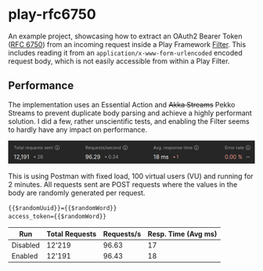 # play-rfc6750

An example project, showcasing how to extract an OAuth2 Bearer 
Token ([RFC 6750](https://datatracker.ietf.org/doc/html/rfc6750))
from an incoming request inside a Play Framework [Filter](https://www.playframework.com/documentation/3.0.x/Filters).
This includes reading it from an `application/x-www-form-urlencoded` encoded
request body, which is not easily accessible from within a Play Filter.


## Performance

The implementation uses an Essential Action and ~~Akka Streams~~ Pekko Streams
to prevent duplicate body parsing and achieve a highly performant solution.
I did a few, rather unscientific tests, and enabling the Filter
seems to hardly have any impact on performance.

![Comparing performance when enabling the Filter to performance without the Filter](measurement.png)

This is using Postman with fixed load, 100 virtual users (VU) and running for 2 minutes. 
All requests sent are POST requests where the values in the body are randomly generated per request.

```txt
{{$randomUuid}}={{$randomWord}}
access_token={{$randomWord}}
```

| Run      | Total Requests | Requests/s | Resp. Time (Avg ms) |
|----------|----------------|------------|---------------------|
| Disabled | 12'219         | 96.63      | 17                  | 
| Enabled  | 12'191         | 96.43      | 18                  | 
